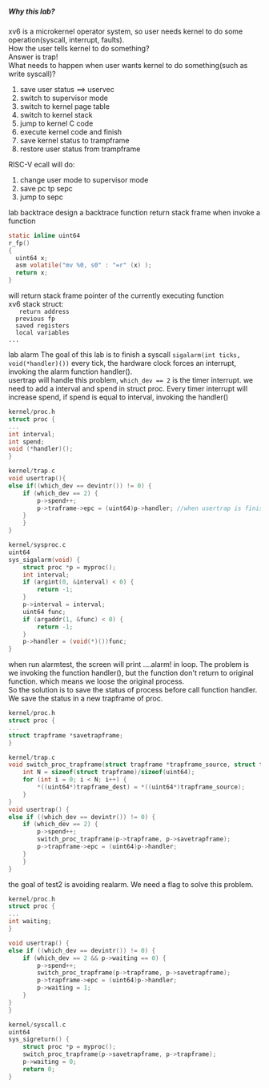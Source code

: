 ##### Why this lab?
xv6 is a microkernel operator system, so user needs kernel to do some operation(syscall, interrupt, faults).   
How the user tells kernel to do something?   
Answer is trap!  
What needs to happen when user wants kernel to do something(such as write syscall)? 
1. save user status ==> uservec
2. switch to supervisor mode
3. switch to kernel page table
4. switch to kernel stack
5. jump to kernel C code
6. execute kernel code and finish
7. save kernel status to trampframe 
8. restore user status from trampframe

RISC-V ecall will do: 
1. change user mode to supervisor mode
2. save pc tp sepc
3. jump to sepc

lab backtrace
design a backtrace function return stack frame when invoke a function 
```c
static inline uint64
r_fp()
{
  uint64 x;
  asm volatile("mv %0, s0" : "=r" (x) );
  return x;
}
```    
will return stack frame pointer of the currently executing function  
xv6 stack struct:  
	`	return address`     
	`	previous fp `   
	`	saved registers `   
	`	local variables `   
		`...`   


lab alarm
The goal of this lab is to finish a syscall `sigalarm(int ticks, void(*handler)())`  every tick, the hardware clock forces an interrupt, invoking the alarm function handler().  
usertrap will handle this problem, `which_dev == 2` is the timer interrupt. we need to add a interval and spend in struct proc. Every timer interrupt will increase spend, if spend is equal to interval, invoking the handler()
```C
kernel/proc.h
struct proc {
...
int interval;
int spend;
void (*handler)();
}
```  
```C 
kernel/trap.c
void usertrap(){ 
else if((which_dev == devintr()) != 0) {
	if (which_dev == 2) {
		p->spend++;
		p->traframe->epc = (uint64)p->handler; //when usertrap is finish, it will invoke usertrapret, the PC will set to function handler()
	}
	}
}
```
```C
kernel/sysproc.c
uint64
sys_sigalarm(void) {
	struct proc *p = myproc();
	int interval;
	if (argint(0, &interval) < 0) {
		return -1;
	}
	p->interval = interval;
	uint64 func;
	if (argaddr(1, &func) < 0) {
		return -1;
	}
	p->handler = (void(*)())func;
}
```

when run alarmtest, the screen will print ....alarm! in loop. The problem is we invoking the function handler(), but the function don't return to original function. which means we loose the original process.  
So the solution is to save the status of process before call function handler. We save the status in a new trapframe of proc.    
```C
kernel/proc.h
struct proc {
...
struct trapframe *savetrapframe;
}
```  
```C
kernel/trap.c
void switch_proc_trapframe(struct trapframe *trapframe_source, struct trapframe *trapframe_dest) {
	int N = sizeof(struct trapframe)/sizeof(uint64);
	for (int i = 0; i < N; i++) {
		*((uint64*)trapframe_dest) = *((uint64*)trapframe_source);
	}
}
void usertrap() {
else if ((which_dev == devintr()) != 0) {
	if (which_dev == 2) {
		p->spend++;
		switch_proc_trapframe(p->trapframe, p->savetrapframe);
		p->trapframe->epc = (uint64)p->handler;
	}
	}
}
```


the goal of test2 is avoiding realarm. We need a flag to solve this problem.
```C
kernel/proc.h
struct proc {
...
int waiting;
}

void usertrap() {
else if ((which_dev == devintr()) != 0) {
	if (which_dev == 2 && p->waiting == 0) {
		p->spend++;
		switch_proc_trapframe(p->trapframe, p->savetrapframe);
		p->trapframe->epc = (uint64)p->handler;
		p->waiting = 1;
	}
}
}	

kernel/syscall.c
uint64
sys_sigreturn() {
	struct proc *p = myproc();
	switch_proc_trapframe(p->savetrapframe, p->trapframe);
	p->waiting = 0;
	return 0;
}

```
